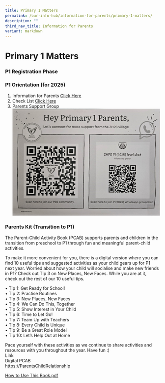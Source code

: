```yaml
---
title: Primary 1 Matters
permalink: /our-info-hub/information-for-parents/primary-1-matters/
description: ""
third_nav_title: Information for Parents
variant: markdown
---
```

# Primary 1 Matters

### P1 Registration Phase



### P1 Orientation (for 2025)


1. Information for Parents [Click Here](/files/Our%20Info%20Hub/P1%20Matters/P1_Orientation.pdf)<br>
2. Check List [Click Here](/files/Our%20Info%20Hub/P1%20Matters/Check_List___Week_1_2025.pdf)<br>
3. Parents Support Group ![](/images/Our%20info%20hub/P1%20Matters/PSG.jpg)




### Parents Kit (Transition to P1)

The Parent-Child Activity Book (PCAB) supports parents and children in the transition from preschool to P1 through fun and meaningful parent-child activities.&nbsp;


To make it more convenient for you, there is a digital version where you can find 10 useful tips and suggested activities as your child gears up for P1 next year. Worried about how your child will socialise and make new friends in P1? Check out Tip 3 on New Places, New Faces. While you are at it, check out the rest of our 10 useful tips.

• Tip 1: Get Ready for School!&nbsp;<br>
• Tip 2: Practise Routines<br>
• Tip 3: New Places, New Faces<br>
• Tip 4: We Can Do This, Together&nbsp;<br>
• Tip 5: Show Interest in Your Child&nbsp;<br>
• Tip 6: Time to Let Go!&nbsp;<br>
• Tip 7: Team Up with Teachers&nbsp;<br>
• Tip 8: Every Child is Unique<br>
• Tip 9: Be a Great Role Model&nbsp;<br>
• Tip 10: Let’s Help Out at Home&nbsp; &nbsp;<br>
  
Pace yourself with these activities as we continue to share activities and resources with you throughout the year. Have fun :)<br>
Link&nbsp;<br>
Digital PCAB<br>
[https://ParentsChildRelationship](https://www.moe.gov.sg/parentkit?pt=Parent-Child%20Relationship)  

[How to Use This Book.pdf](/files/How%20to%20Use%20This%20Book.pdf)